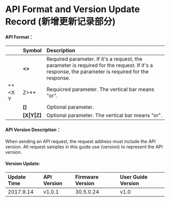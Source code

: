 # API Format and Version Update Record \(新增更新记录部分\)

#### **API Format：**

|  | **Symbol** | **Description** |
| :--- | :--- | :--- |
|  | **&lt;&gt;** | Required parameter. If it's a request, the parameter is required for the request. If it's a response, the parameter is required for the response. |
| \*\*&lt;X Y | Z&gt;\*\* | Requicred parameter. The vertical bar means "or". |
|  | **\[\]** | Optional parameter. |
|  | **\[X\|Y\|Z\]** | Optional parameter. The vertical bar means "or". |

#### 

#### API Version Description：

When sending an API request, the request address must include the API version. All request samples in this guide use {version} to represent the API version.

#### 

#### Version Update:

| **Update Time** | **API Version** | **Firmware Version** | **User Guide Version** |
| :--- | :--- | :--- | :--- |
| 2017.9.14 | v1.0.1 | 30.5.0.24 | v1.0 |



